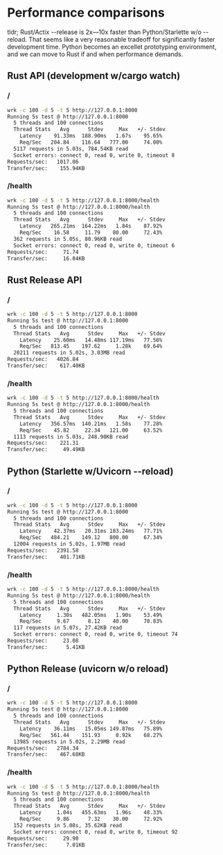 # Performance comparisons

tldr; Rust/Actix --release is 2x—10x faster than Python/Starlette w/o --reload. That
seems like a very reasonable tradeoff for significantly faster development time. Python
becomes an excellet prototyping environment, and we can move to Rust if and when
performance demands.

## Rust API (development w/cargo watch)

### /

```bash
wrk -c 100 -d 5 -t 5 http://127.0.0.1:8000
Running 5s test @ http://127.0.0.1:8000
  5 threads and 100 connections
  Thread Stats   Avg      Stdev     Max   +/- Stdev
    Latency    91.33ms  188.90ms   1.67s    95.65%
    Req/Sec   204.84    116.64   777.00     74.00%
  5117 requests in 5.03s, 784.54KB read
  Socket errors: connect 0, read 0, write 0, timeout 8
Requests/sec:   1017.06
Transfer/sec:    155.94KB
```

### /health

```bash
wrk -c 100 -d 5 -t 5 http://127.0.0.1:8000/health
Running 5s test @ http://127.0.0.1:8000/health
  5 threads and 100 connections
  Thread Stats   Avg      Stdev     Max   +/- Stdev
    Latency   265.21ms  164.22ms   1.84s    87.92%
    Req/Sec    16.58     11.79    80.00     72.43%
  362 requests in 5.05s, 80.96KB read
  Socket errors: connect 0, read 0, write 0, timeout 6
Requests/sec:     71.74
Transfer/sec:     16.04KB
```

## Rust Release API

### /

```bash
wrk -c 100 -d 5 -t 5 http://127.0.0.1:8000
Running 5s test @ http://127.0.0.1:8000
  5 threads and 100 connections
  Thread Stats   Avg      Stdev     Max   +/- Stdev
    Latency    25.60ms   14.48ms 117.19ms   77.56%
    Req/Sec   813.45    197.62     1.28k    69.64%
  20211 requests in 5.02s, 3.03MB read
Requests/sec:   4026.84
Transfer/sec:    617.40KB
```

### /health

```bash
wrk -c 100 -d 5 -t 5 http://127.0.0.1:8000/health
Running 5s test @ http://127.0.0.1:8000/health
  5 threads and 100 connections
  Thread Stats   Avg      Stdev     Max   +/- Stdev
    Latency   356.57ms  140.21ms   1.58s    77.28%
    Req/Sec    45.82     22.34   121.00     63.52%
  1113 requests in 5.03s, 248.90KB read
Requests/sec:    221.31
Transfer/sec:     49.49KB
```

## Python (Starlette w/Uvicorn --reload)

### /

```bash
wrk -c 100 -d 5 -t 5 http://127.0.0.1:8000
Running 5s test @ http://127.0.0.1:8000
  5 threads and 100 connections
  Thread Stats   Avg      Stdev     Max   +/- Stdev
    Latency    42.37ms   20.31ms 183.24ms   77.71%
    Req/Sec   484.21    149.12   800.00     67.34%
  12004 requests in 5.02s, 1.97MB read
Requests/sec:   2391.58
Transfer/sec:    401.71KB
```

### /health

```bash
wrk -c 100 -d 5 -t 5 http://127.0.0.1:8000/health
Running 5s test @ http://127.0.0.1:8000/health
  5 threads and 100 connections
  Thread Stats   Avg      Stdev     Max   +/- Stdev
    Latency     1.30s   482.05ms   1.90s    53.49%
    Req/Sec     9.67      8.12    40.00     70.83%
  117 requests in 5.07s, 27.42KB read
  Socket errors: connect 0, read 0, write 0, timeout 74
Requests/sec:     23.08
Transfer/sec:      5.41KB
```

## Python Release (uvicorn w/o reload)

### /

```bash
wrk -c 100 -d 5 -t 5 http://127.0.0.1:8000
Running 5s test @ http://127.0.0.1:8000
  5 threads and 100 connections
  Thread Stats   Avg      Stdev     Max   +/- Stdev
    Latency    36.11ms   15.05ms 149.87ms   75.89%
    Req/Sec   561.44    151.93     0.92k    68.27%
  13985 requests in 5.02s, 2.29MB read
Requests/sec:   2784.34
Transfer/sec:    467.68KB
```

### /health

```bash
wrk -c 100 -d 5 -t 5 http://127.0.0.1:8000/health
Running 5s test @ http://127.0.0.1:8000/health
  5 threads and 100 connections
  Thread Stats   Avg      Stdev     Max   +/- Stdev
    Latency     1.04s   455.63ms   1.96s    48.33%
    Req/Sec     9.86      7.32    30.00     72.92%
  152 requests in 5.08s, 35.62KB read
  Socket errors: connect 0, read 0, write 0, timeout 92
Requests/sec:     29.90
Transfer/sec:      7.01KB
```

